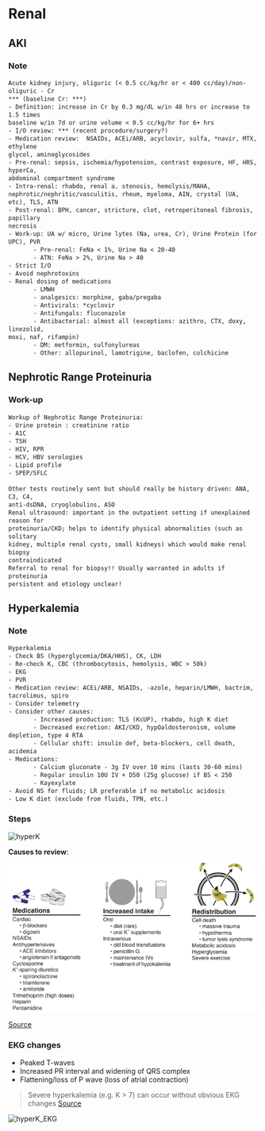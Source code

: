 # Renal

## AKI

### Note

```
Acute kidney injury, oliguric (< 0.5 cc/kg/hr or < 400 cc/day)/non-oliguric - Cr
*** (baseline Cr: ***)
- Definition: increase in Cr by 0.3 mg/dL w/in 48 hrs or increase to 1.5 times
baseline w/in 7d or urine volume < 0.5 cc/kg/hr for 6+ hrs
- I/O review: *** (recent procedure/surgery?)
- Medication review:  NSAIDs, ACEi/ARB, acyclovir, sulfa, *navir, MTX, ethylene
glycol, aminoglycosides
- Pre-renal: sepsis, ischemia/hypotension, contrast exposure, HF, HRS, hyperCa,
abdominal compartment syndrome
- Intra-renal: rhabdo, renal a. stenosis, hemolysis/MAHA,
nephrotic/nephritic/vasculitis, rheum, myeloma, AIN, crystal (UA, etc), TLS, ATN
- Post-renal: BPH, cancer, stricture, clot, retroperitoneal fibrosis, papillary
necrosis
- Work-up: UA w/ micro, Urine lytes (Na, urea, Cr), Urine Protein (for UPC), PVR
       - Pre-renal: FeNa < 1%, Urine Na < 20-40
       - ATN: FeNa > 2%, Urine Na > 40
- Strict I/O
- Avoid nephrotoxins
- Renal dosing of medications
       - LMWH
       - analgesics: morphine, gaba/pregaba
       - Antivirals: *cyclovir
       - Antifungals: fluconazole
       - Antibacterial: almost all (exceptions: azithro, CTX, doxy, linezolid,
moxi, naf, rifampin)
       - DM: metformin, sulfonylureas
       - Other: allopurinol, lamotrigine, baclofen, colchicine
```

## Nephrotic Range Proteinuria

### Work-up

```
Workup of Nephrotic Range Proteinuria:
- Urine protein : creatinine ratio
- A1C
- TSH
- HIV, RPR
- HCV, HBV serologies
- Lipid profile
- SPEP/SFLC
 
Other tests routinely sent but should really be history driven: ANA, C3, C4,
anti-dsDNA, cryoglobulins, ASO
Renal ultrasound: important in the outpatient setting if unexplained reason for
proteinuria/CKD; helps to identify physical abnormalities (such as solitary
kidney, multiple renal cysts, small kidneys) which would make renal biopsy
contraindicated
Referral to renal for biopsy!! Usually warranted in adults if proteinuria
persistent and etiology unclear!
```

## Hyperkalemia

### Note

```
Hyperkalemia
- Check BS (hyperglycemia/DKA/HHS), CK, LDH
- Re-check K, CBC (thrombocytosis, hemolysis, WBC > 50k)
- EKG
- PVR
- Medication review: ACEi/ARB, NSAIDs, -azole, heparin/LMWH, bactrim, tacrolimus, spiro
- Consider telemetry
- Consider other causes:
       - Increased production: TLS (KcUP), rhabdo, high K diet
       - Decreased excretion: AKI/CKD, hypOaldosteronism, volume depletion, type 4 RTA
       - Cellular shift: insulin def, beta-blockers, cell death, acidemia
- Medications:
       - Calcium gluconate - 3g IV over 10 mins (lasts 30-60 mins)
       - Regular insulin 10U IV + D50 (25g glucose) if BS < 250
       - Kayexylate
- Avoid NS for fluids; LR preferable if no metabolic acidosis
- Low K diet (exclude from fluids, TPN, etc.)
```

### Steps

![hyperK](https://pbs.twimg.com/media/ENkJ7jzUcAA_Kkb?format=jpg&name=4096x4096)

**Causes to review**:

![Hyperkalemia causes to review](../figures/renal/hyperK_cause_review.png)

[Source](http://pbfluids.com/2017/09/the-fluid-electrolyte-and-acid-base-companion/)

### EKG changes

- Peaked T-waves
- Increased PR interval and widening of QRS complex
- Flattening/loss of P wave (loss of atrial contraction)

> Severe hyperkalemia (e.g. K > 7) can occur without obvious EKG changes [Source](https://emcrit.org/ibcc/hyperkalemia/)

![hyperK_EKG](https://i0.wp.com/emcrit.org/wp-content/uploads/2016/11/hyperkekg.jpg?resize=500%2C388&ssl=1)
